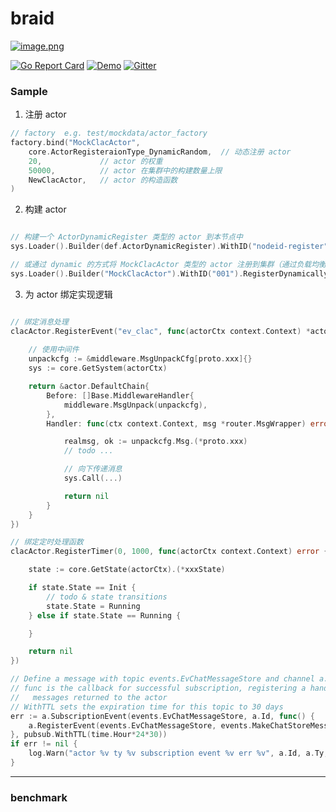 # braid
> 

[![image.png](https://i.postimg.cc/3xNDLTwR/image.png)](https://postimg.cc/ts0TT8WQ)

[![Go Report Card](https://goreportcard.com/badge/github.com/pojol/braid?style=flat-square)](https://goreportcard.com/report/github.com/pojol/braid)
[![Demo](https://img.shields.io/badge/demo-braid--demo-brightgreen?style=flat-square)](https://github.com/pojol/braid-demo)
[![Gitter](https://img.shields.io/gitter/room/braid/community?color=blue?style=flat-square)](https://app.gitter.im/#/room/#braid:gitter.im)


### Sample

1. 注册 actor
```go
// factory  e.g. test/mockdata/actor_factory
factory.bind("MockClacActor", 
    core.ActorRegisteraionType_DynamicRandom,  // 动态注册 actor
    20,             // actor 的权重
    50000,          // actor 在集群中的构建数量上限
    NewClacActor,   // actor 的构造函数
)
```

2. 构建 actor
```go

// 构建一个 ActorDynamicRegister 类型的 actor 到本节点中
sys.Loader().Builder(def.ActorDynamicRegister).WithID("nodeid-register").RegisterLocally()

// 或通过 dynamic 的方式将 MockClacActor 类型的 actor 注册到集群（通过负载均衡
sys.Loader().Builder("MockClacActor").WithID("001").RegisterDynamically()
```

3. 为 actor 绑定实现逻辑
```go

// 绑定消息处理
clacActor.RegisterEvent("ev_clac", func(actorCtx context.Context) *actor.DefaultChain {
    
    // 使用中间件
    unpackcfg := &middleware.MsgUnpackCfg[proto.xxx]{}
    sys := core.GetSystem(actorCtx)

    return &actor.DefaultChain{
        Before: []Base.MiddlewareHandler{
            middleware.MsgUnpack(unpackcfg),
        },
        Handler: func(ctx context.Context, msg *router.MsgWrapper) error {

            realmsg, ok := unpackcfg.Msg.(*proto.xxx)
            // todo ...

            // 向下传递消息
            sys.Call(...)

            return nil
        }
    }
})

// 绑定定时处理函数
clacActor.RegisterTimer(0, 1000, func(actorCtx context.Context) error {

    state := core.GetState(actorCtx).(*xxxState)

    if state.State == Init {
        // todo & state transitions
        state.State = Running
    } else if state.State == Running {

    }

    return nil
})

// Define a message with topic events.EvChatMessageStore and channel a.Id (self)
// func is the callback for successful subscription, registering a handler function for
//   messages returned to the actor
// WithTTL sets the expiration time for this topic to 30 days
err := a.SubscriptionEvent(events.EvChatMessageStore, a.Id, func() {
    a.RegisterEvent(events.EvChatMessageStore, events.MakeChatStoreMessage)
}, pubsub.WithTTL(time.Hour*24*30))
if err != nil {
    log.Warn("actor %v ty %v subscription event %v err %v", a.Id, a.Ty, ev, err.Error())
}
```


---

### benchmark